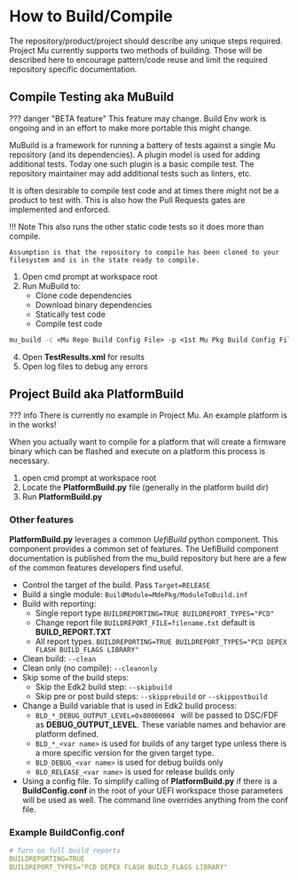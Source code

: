# How to Build/Compile

The repository/product/project should describe any unique steps required.  Project Mu currently supports two methods of building.  Those will be described here to encourage pattern/code reuse and limit the required repository specific documentation.  

## Compile Testing aka __MuBuild__

??? danger "BETA feature"
    This feature may change.  Build Env work is ongoing and in an effort to make more portable
    this might change.  

MuBuild is a framework for running a battery of tests against a single Mu repository (and its dependencies).  A plugin model is used for adding additional tests.  Today one such plugin is a basic compile test.  The repository maintainer may add additional tests such as linters, etc.

It is often desirable to compile test code and at times there might not be a product to test with.  This is also how the Pull Requests gates are implemented and enforced.

!!! Note
    This also runs the other static code tests so it does more than compile.  

    Assumption is that the repository to compile has been cloned to your filesystem and is in the state ready to compile. 

1. Open cmd prompt at workspace root
3. Run MuBuild to:
    * Clone code dependencies
    * Download binary dependencies
    * Statically test code
    * Compile test code
```cmd
mu_build -c <Mu Repo Build Config File> -p <1st Mu Pkg Build Config File> <2nd Mu Pkg Build Config File...>
```
4. Open __TestResults.xml__ for results 
5. Open log files to debug any errors


## Project Build aka __PlatformBuild__

??? info
    There is currently no example in Project Mu. An example platform is in the works!

When you actually want to compile for a platform that will create a firmware binary which can be flashed and execute on a platform this process is necessary.  

1. open cmd prompt at workspace root
2. Locate the __PlatformBuild.py__ file (generally in the platform build dir)
2. Run __PlatformBuild.py__

### Other features

__PlatformBuild.py__ leverages a common _UefiBuild_ python component.  This component provides a common set of features.  The UefiBuild component documentation is published from the mu_build repository but here are a few of the common features developers find useful. 

* Control the target of the build.  Pass ```Target=RELEASE```
* Build a single module: ```BuildModule=MdePkg/ModuleToBuild.inf```
* Build with reporting:
    * Single report type ```BUILDREPORTING=TRUE BUILDREPORT_TYPES="PCD"```
    * Change report file  ```BUILDREPORT_FILE=filename.txt``` default is __BUILD_REPORT.TXT__
    * All report types.  ```BUILDREPORTING=TRUE BUILDREPORT_TYPES="PCD DEPEX FLASH BUILD_FLAGS LIBRARY"```
* Clean build: ```--clean```
* Clean only (no compile): ```--cleanonly```
* Skip some of the build steps:
    * Skip the Edk2 build step:  ```--skipbuild```
    * Skip pre or post build steps:  ```--skipprebuild``` or ```--skippostbuild```
* Change a Build variable that is used in Edk2 build process:
    * ```BLD_*_DEBUG_OUTPUT_LEVEL=0x80000004 ``` will be passed to DSC/FDF as __DEBUG_OUTPUT_LEVEL__.  These variable names and behavior are platform defined.  
    * ```BLD_*_<var name>``` is used for builds of any target type unless there is a more specific version for the given target type.
    * ```BLD_DEBUG_<var name>``` is used for debug builds only
    * ```BLD_RELEASE_<var name>``` is used for release builds only
* Using a config file.  To simplify calling of __PlatformBuild.py__ if there is a __BuildConfig.conf__ in the root of your UEFI workspace those parameters will be used as well.  The command line overrides anything from the conf file.  


### Example BuildConfig.conf
```yml
# Turn on full build reports
BUILDREPORTING=TRUE
BUILDREPORT_TYPES="PCD DEPEX FLASH BUILD_FLAGS LIBRARY"
```